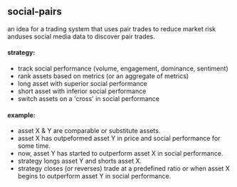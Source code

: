 ## social-pairs
an idea for a trading system that uses pair trades to reduce market risk anduses social media data to discover pair trades.

#### strategy: 
- track social performance (volume, engagement, dominance, sentiment)
- rank assets based on metrics (or an aggregate of metrics)
- long asset with superior social performance
- short asset with inferior social performance
- switch assets on a 'cross' in social performance

#### example:
- asset X & Y are comparable or substitute assets.
- asset X has outpeformed asset Y in price and social performance 
  for some time. 
- now, asset Y has started to outperform asset X in social performance.
- strategy longs asset Y and shorts asset X. 
- strategy closes (or reverses) trade at a predefined ratio or when 
  asset X begins to outperform asset Y in social performance.

